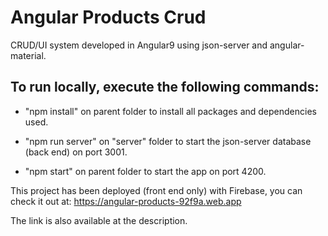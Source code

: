 # Angular Products Crud

CRUD/UI system developed in Angular9 using json-server and angular-material.

## To run locally, execute the following commands:

* "npm install" on parent folder to install all packages and dependencies used.

* "npm run server" on "server" folder to start the json-server database (back end) on port 3001.

* "npm start" on parent folder to start the app on port 4200.

This project has been deployed (front end only) with Firebase, you can check it out at: https://angular-products-92f9a.web.app

The link is also available at the description.
